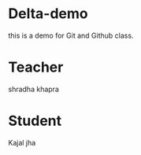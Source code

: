 # Delta-demo
this is a demo for Git and Github class.

# Teacher 
shradha khapra

# Student
Kajal jha
